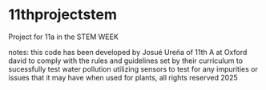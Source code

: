# 11thprojectstem
Project for 11a in the STEM WEEK

notes: this code has been developed by Josué Ureña of 11th A at Oxford david to comply with the rules and guidelines set by their curriculum to sucessfully test water pollution utilizing sensors to test for any impurities or issues that it may have when used for plants, all rights reserved 2025
